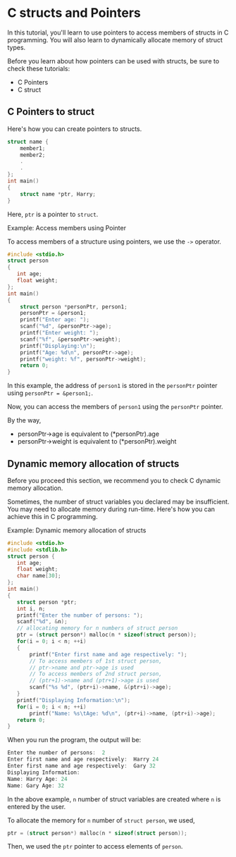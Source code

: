 # C structs and Pointers

In this tutorial, you'll learn to use pointers to access members of structs in C programming. You will also learn to dynamically allocate memory of struct types.

Before you learn about how pointers can be used with structs, be sure to check these tutorials:

* C Pointers
* C struct

## C Pointers to struct

Here's how you can create pointers to structs.

```c
struct name {
    member1;
    member2;
    .
    .
};
int main()
{
    struct name *ptr, Harry;
}
```

Here, `ptr` is a pointer to `struct`.

Example: Access members using Pointer

To access members of a structure using pointers, we use the `->` operator.

```c
#include <stdio.h>
struct person
{
   int age;
   float weight;
};
int main()
{
    struct person *personPtr, person1;
    personPtr = &person1;
    printf("Enter age: ");
    scanf("%d", &personPtr->age);
    printf("Enter weight: ");
    scanf("%f", &personPtr->weight);
    printf("Displaying:\n");
    printf("Age: %d\n", personPtr->age);
    printf("weight: %f", personPtr->weight);
    return 0;
}
```

In this example, the address of `person1` is stored in the `personPtr` pointer using `personPtr = &person1;`.

Now, you can access the members of `person1` using the `personPtr` pointer.

By the way,

* personPtr->age is equivalent to (*personPtr).age
* personPtr->weight is equivalent to (*personPtr).weight

## Dynamic memory allocation of structs

Before you proceed this section, we recommend you to check C dynamic memory allocation.

Sometimes, the number of struct variables you declared may be insufficient. You may need to allocate memory during run-time. Here's how you can achieve this in C programming.

Example: Dynamic memory allocation of structs

```c
#include <stdio.h>
#include <stdlib.h>
struct person {
   int age;
   float weight;
   char name[30];
};
int main()
{
   struct person *ptr;
   int i, n;
   printf("Enter the number of persons: ");
   scanf("%d", &n);
   // allocating memory for n numbers of struct person
   ptr = (struct person*) malloc(n * sizeof(struct person));
   for(i = 0; i < n; ++i)
   {
       printf("Enter first name and age respectively: ");
       // To access members of 1st struct person,
       // ptr->name and ptr->age is used
       // To access members of 2nd struct person,
       // (ptr+1)->name and (ptr+1)->age is used
       scanf("%s %d", (ptr+i)->name, &(ptr+i)->age);
   }
   printf("Displaying Information:\n");
   for(i = 0; i < n; ++i)
       printf("Name: %s\tAge: %d\n", (ptr+i)->name, (ptr+i)->age);
   return 0;
}
```

When you run the program, the output will be:

```c
Enter the number of persons:  2
Enter first name and age respectively:  Harry 24
Enter first name and age respectively:  Gary 32
Displaying Information:
Name: Harry Age: 24
Name: Gary Age: 32
```

In the above example, `n` number of struct variables are created where `n` is entered by the user.

To allocate the memory for `n` number of `struct person`, we used,

```c
ptr = (struct person*) malloc(n * sizeof(struct person));
```

Then, we used the `ptr` pointer to access elements of `person`.
